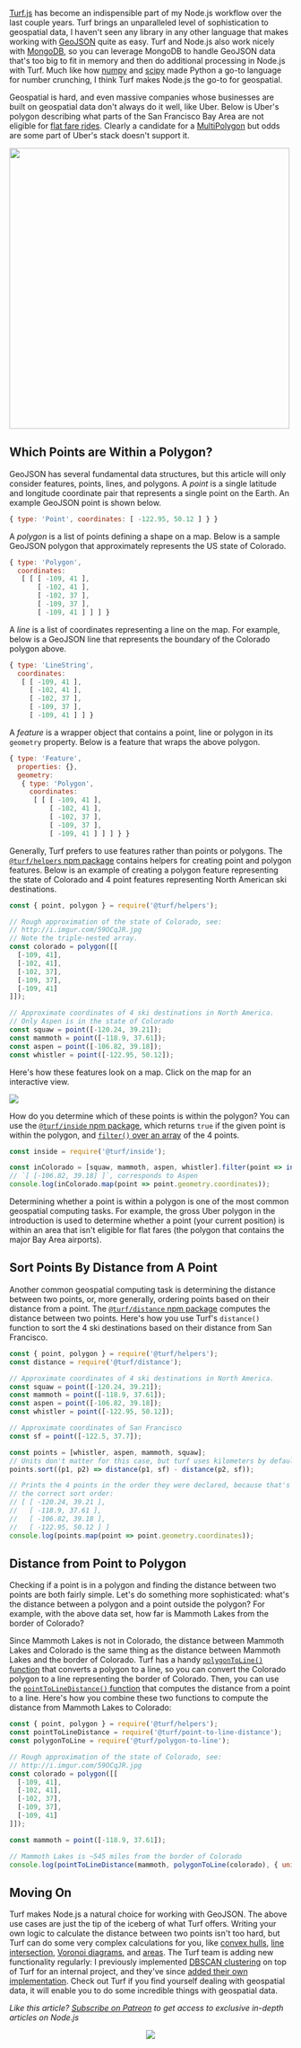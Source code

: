 [Turf.js](http://turfjs.org/) has become an indispensible part of my Node.js
workflow over the last couple years. Turf brings an unparalleled level of
sophistication to geospatial data, I haven't seen any library in any other
language that makes working with [GeoJSON](http://geojson.org/) quite as easy.
Turf and Node.js also work nicely with [MongoDB](http://thecodebarbarian.com/80-20-guide-to-mongodb-geospatial-queries), so you can leverage MongoDB to handle GeoJSON data that's too big to fit in memory and then do additional processing in Node.js with Turf.
Much like how [numpy](http://www.numpy.org/) and [scipy](https://www.scipy.org/)
made Python a go-to language for number crunching, I think Turf makes Node.js
the go-to for geospatial.

Geospatial is hard, and even massive companies whose businesses are built on geospatial data don't always do it well, like Uber. Below is Uber's
polygon describing what parts of the San Francisco Bay Area are not eligible for
[flat fare rides](http://www.fareestimate.com/news/flat-fares/). Clearly a
candidate for a [MultiPolygon](https://tools.ietf.org/html/rfc7946#section-3.1.7)
but odds are some part of Uber's stack doesn't support it.

<img src="https://i.imgur.com/FJDF3Pc.png" style="height: 500px">

Which Points are Within a Polygon?
----------------------------------

GeoJSON has several fundamental data structures, but this article will
only consider features, points, lines, and polygons. A _point_ is a single latitude
and longitude coordinate pair that represents a single point on the Earth.
An example GeoJSON point is shown below.

```javascript
{ type: 'Point', coordinates: [ -122.95, 50.12 ] } }
```

A _polygon_ is a list of points defining a shape on a map. Below is a sample
GeoJSON polygon that approximately represents the US state of Colorado.

```javascript
{ type: 'Polygon',
  coordinates:
   [ [ [ -109, 41 ],
       [ -102, 41 ],
       [ -102, 37 ],
       [ -109, 37 ],
       [ -109, 41 ] ] ] }
```

A _line_ is a list of coordinates representing a line on the map. For example, below is a GeoJSON line that represents the boundary of the Colorado polygon above.

```javascript
{ type: 'LineString',
  coordinates:
   [ [ -109, 41 ],
     [ -102, 41 ],
     [ -102, 37 ],
     [ -109, 37 ],
     [ -109, 41 ] ] }
```

A _feature_ is a wrapper object that contains a point, line or polygon in its `geometry` property. Below is a feature that wraps the above polygon.

```javascript
{ type: 'Feature',
  properties: {},
  geometry:
   { type: 'Polygon',
     coordinates:
      [ [ [ -109, 41 ],
          [ -102, 41 ],
          [ -102, 37 ],
          [ -109, 37 ],
          [ -109, 41 ] ] ] } }
```

Generally, Turf prefers to use features rather than points or polygons. The
[`@turf/helpers` npm package](https://www.npmjs.com/package/@turf/helpers) contains helpers for creating point and polygon features. Below is an example of creating a polygon feature representing the state of Colorado and 4 point features representing North American ski destinations.

```javascript
const { point, polygon } = require('@turf/helpers');

// Rough approximation of the state of Colorado, see:
// http://i.imgur.com/59OCqJR.jpg
// Note the triple-nested array.
const colorado = polygon([[
  [-109, 41],
  [-102, 41],
  [-102, 37],
  [-109, 37],
  [-109, 41]
]]);

// Approximate coordinates of 4 ski destinations in North America.
// Only Aspen is in the state of Colorado
const squaw = point([-120.24, 39.21]);
const mammoth = point([-118.9, 37.61]);
const aspen = point([-106.82, 39.18]);
const whistler = point([-122.95, 50.12]);
```

Here's how these features look on a map. Click on the map for an interactive
view.

<a href="http://bl.ocks.org/anonymous/raw/a297439e02cad4ae5c41ed9e1d89b344/">
<img src="http://i.imgur.com/59OCqJR.jpg" />
</a>

How do you determine which of these points is within the polygon? You can use the [`@turf/inside` npm package](https://www.npmjs.com/package/@turf/inside), which returns `true` if the given point is within the polygon, and [`filter()` over an array](https://developer.mozilla.org/en-US/docs/Web/JavaScript/Reference/Global_Objects/Array/filter) of the 4 points.

```javascript
const inside = require('@turf/inside');

const inColorado = [squaw, mammoth, aspen, whistler].filter(point => inside(point, colorado));
// `[ [-106.82, 39.18] ]`, corresponds to Aspen
console.log(inColorado.map(point => point.geometry.coordinates));
```

Determining whether a point is within a polygon is one of the most common geospatial computing tasks. For example, the gross Uber polygon in the introduction is used to determine whether a point (your current position) is within an area that isn't eligible for flat fares (the polygon that contains the major Bay Area airports).

Sort Points By Distance from A Point
------------------------------------

Another common geospatial computing task is determining the distance between two points, or, more generally, ordering points based on their distance from a point.
The [`@turf/distance` npm package](https://www.npmjs.com/package/@turf/distance) computes the distance between two points. Here's how you use Turf's `distance()`
function to sort the 4 ski destinations based on their distance from San Francisco.

```javascript
const { point, polygon } = require('@turf/helpers');
const distance = require('@turf/distance');

// Approximate coordinates of 4 ski destinations in North America.
const squaw = point([-120.24, 39.21]);
const mammoth = point([-118.9, 37.61]);
const aspen = point([-106.82, 39.18]);
const whistler = point([-122.95, 50.12]);

// Approximate coordinates of San Francisco
const sf = point([-122.5, 37.7]);

const points = [whistler, aspen, mammoth, squaw];
// Units don't matter for this case, but turf uses kilometers by default
points.sort((p1, p2) => distance(p1, sf) - distance(p2, sf));

// Prints the 4 points in the order they were declared, because that's
// the correct sort order:
// [ [ -120.24, 39.21 ],
//   [ -118.9, 37.61 ],
//   [ -106.82, 39.18 ],
//   [ -122.95, 50.12 ] ]
console.log(points.map(point => point.geometry.coordinates));
```

Distance from Point to Polygon
------------------------------

Checking if a point is in a polygon and finding the distance between two points are both fairly simple. Let's do something more sophisticated: what's the distance between a polygon and a point outside the polygon? For example, with the above data set, how far is Mammoth Lakes from the border of Colorado?

Since Mammoth Lakes is not in Colorado, the distance between Mammoth Lakes and Colorado is the same thing as the distance between Mammoth Lakes and the border of Colorado. Turf has a handy [`polygonToLine()` function](http://turfjs.org/docs#polygonToLine) that converts a polygon to a line, so you can convert the Colorado polygon to a line representing the border of Colorado. Then, you can use the [`pointToLineDistance()` function](http://turfjs.org/docs#pointToLineDistance) that computes the distance from a point to a line. Here's how you combine these two functions to compute the distance from Mammoth Lakes to Colorado:

```javascript
const { point, polygon } = require('@turf/helpers');
const pointToLineDistance = require('@turf/point-to-line-distance');
const polygonToLine = require('@turf/polygon-to-line');

// Rough approximation of the state of Colorado, see:
// http://i.imgur.com/59OCqJR.jpg
const colorado = polygon([[
  [-109, 41],
  [-102, 41],
  [-102, 37],
  [-109, 37],
  [-109, 41]
]]);

const mammoth = point([-118.9, 37.61]);

// Mammoth Lakes is ~545 miles from the border of Colorado
console.log(pointToLineDistance(mammoth, polygonToLine(colorado), { units: 'miles' }));
```

Moving On
---------

Turf makes Node.js a natural choice for working with GeoJSON. The above use cases are just the tip of the iceberg of what Turf offers. Writing your own logic to calculate the distance between two points isn't too hard, but Turf can do some very complex calculations for you, like [convex hulls](http://turfjs.org/docs#convex), [line intersection](http://turfjs.org/docs#lineIntersect), [Voronoi diagrams](http://turfjs.org/docs#voronoi), and [areas](http://turfjs.org/docs#area). The Turf team is adding new functionality regularly: I previously implemented [DBSCAN clustering](https://en.wikipedia.org/wiki/DBSCAN) on top of Turf for an internal project, and they've since [added their own implementation](https://www.npmjs.com/package/@turf/clusters-dbscan). Check out Turf if you find yourself dealing with geospatial data, it will enable you to do some incredible things with geospatial data.

*Like this article? [Subscribe on Patreon](https://www.patreon.com/codebarbarian) to get access to exclusive in-depth articles on Node.js*

<div style="text-align: center"><a href="https://www.patreon.com/codebarbarian"><img src="https://i.imgur.com/48Z01Md.png"></a></div>
